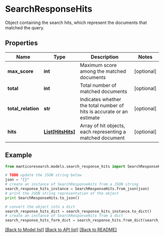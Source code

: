 # SearchResponseHits

Object containing the search hits, which represent the documents that matched the query.

## Properties

Name | Type | Description | Notes
------------ | ------------- | ------------- | -------------
**max_score** | **int** | Maximum score among the matched documents | [optional] 
**total** | **int** | Total number of matched documents | [optional] 
**total_relation** | **str** | Indicates whether the total number of hits is accurate or an estimate | [optional] 
**hits** | [**List[HitsHits]**](HitsHits.md) | Array of hit objects, each representing a matched document | [optional] 

## Example

```python
from manticoresearch.models.search_response_hits import SearchResponseHits

# TODO update the JSON string below
json = "{}"
# create an instance of SearchResponseHits from a JSON string
search_response_hits_instance = SearchResponseHits.from_json(json)
# print the JSON string representation of the object
print SearchResponseHits.to_json()

# convert the object into a dict
search_response_hits_dict = search_response_hits_instance.to_dict()
# create an instance of SearchResponseHits from a dict
search_response_hits_form_dict = search_response_hits.from_dict(search_response_hits_dict)
```
[[Back to Model list]](../README.md#documentation-for-models) [[Back to API list]](../README.md#documentation-for-api-endpoints) [[Back to README]](../README.md)


